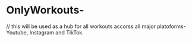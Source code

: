 # OnlyWorkouts-
// this will be used as a hub for all workouts accorss all major platoforms- Youtube, Instagram and TikTok. 
